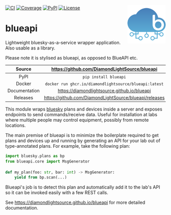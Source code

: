 <img src="https://raw.githubusercontent.com/DiamondLightSource/blueapi/main/docs/images/blueapi-logo.svg"
     style="background: none" width="120px" height="120px" align="right">

[![CI](https://github.com/DiamondLightSource/blueapi/actions/workflows/ci.yml/badge.svg)](https://github.com/DiamondLightSource/blueapi/actions/workflows/ci.yml)
[![Coverage](https://codecov.io/gh/DiamondLightSource/blueapi/branch/main/graph/badge.svg)](https://codecov.io/gh/DiamondLightSource/blueapi)
[![PyPI](https://img.shields.io/pypi/v/blueapi.svg)](https://pypi.org/project/blueapi)
[![License](https://img.shields.io/badge/License-Apache%202.0-blue.svg)](https://www.apache.org/licenses/LICENSE-2.0)

# blueapi

Lightweight bluesky-as-a-service wrapper application. Also usable as a library.

Please note it is stylised as blueapi, as opposed to BlueAPI etc.

Source          | <https://github.com/DiamondLightSource/blueapi>
:---:           | :---:
PyPI            | `pip install blueapi`
Docker          | `docker run ghcr.io/diamondlightsource/blueapi:latest`
Documentation   | <https://diamondlightsource.github.io/blueapi>
Releases        | <https://github.com/DiamondLightSource/blueapi/releases>

This module wraps [bluesky](https://blueskyproject.io/bluesky) plans and devices
inside a server and exposes endpoints to send commands/receive data. Useful for
installation at labs where multiple people may control equipment, possibly from
remote locations.

The main premise of blueapi is to minimize the boilerplate required to get plans
and devices up and running by generating an API for your lab out of
type-annotated plans. For example, take the following plan:

```python
import bluesky.plans as bp
from blueapi.core import MsgGenerator

def my_plan(foo: str, bar: int) -> MsgGenerator:
    yield from bp.scan(...)
```

Blueapi's job is to detect this plan and automatically add it to the lab's API
so it can be invoked easily with a few REST calls. 

<!-- README only content. Anything below this line won't be included in index.md -->

See https://diamondlightsource.github.io/blueapi for more detailed documentation.

[concept]: https://raw.githubusercontent.com/DiamondLightSource/blueapi/main/docs/images/blueapi.png
